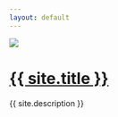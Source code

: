 ```yaml
---
layout: default
---
```


<div class="w-screen h-screen flex flex-col justify-center items-center text-slate-700 dark:text-slate-400 bg-white dark:bg-slate-900">
  <img class="w-48 mb-4 rounded-full" src="{{ '/assets/avatar.jpg' | prepend: site.baseurl }}">
  <h1 class="mb-6 font-sans text-2xl text-slate-900 hover:text-slate-600 dark:text-slate-200 dark:hover:text-slate-100">
    <a href="mailto:{{ site.email }}">{{ site.title }}</a>
  </h1>
  <p class="px-8 py-2 border-y-2 dark:border-gray-700 font-serif text-medium">{{ site.description }}</p>
</div>
